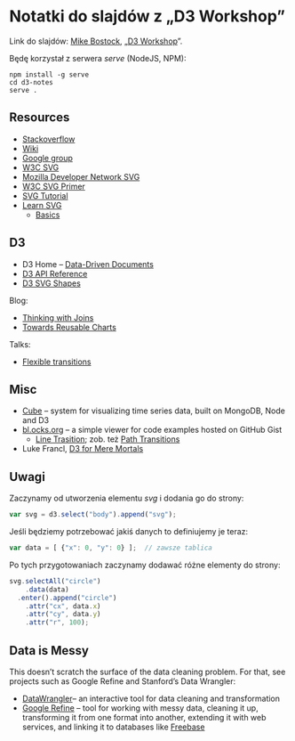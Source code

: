 # Notatki do slajdów z „D3 Workshop”

Link do slajdów:
[Mike Bostock](http://bost.ocks.org/mike/), „[D3 Workshop](http://bost.ocks.org/mike/d3/workshop/)”.

Będę korzystał z serwera *serve* (NodeJS, NPM):

    npm install -g serve
    cd d3-notes
    serve .


## Resources

* [Stackoverflow](http://stackoverflow.com/questions/tagged/d3.js)
* [Wiki](https://github.com/mbostock/d3/wiki)
* [Google group](https://groups.google.com/group/d3-js)
* [W3C SVG](http://www.w3.org/TR/SVG/)
* [Mozilla Developer Network SVG](https://developer.mozilla.org/en/SVG)
* [W3C SVG Primer](http://www.w3.org/Graphics/SVG/IG/resources/svgprimer.html)
* [SVG Tutorial](http://www.w3schools.com/svg/default.asp)
* [Learn SVG](http://www.learnsvg.com/)
  - [Basics](http://www.learnsvg.com/tutorials/tutorialBasics/)


## D3

* D3 Home – [Data-Driven Documents](http://mbostock.github.com/d3/)
* [D3 API Reference](https://github.com/mbostock/d3/wiki/API-Reference)
* [D3 SVG Shapes](https://github.com/mbostock/d3/wiki/SVG-Shapes)

Blog:

* [Thinking with Joins](http://bost.ocks.org/mike/join/)
* [Towards Reusable Charts](http://bost.ocks.org/mike/chart/)

Talks:

* [Flexible transitions](http://mbostock.github.com/d3/talk/20111116/transitions.html)


## Misc

* [Cube](http://square.github.com/cube/) –
  system for visualizing time series data, built on MongoDB, Node and D3
* [bl.ocks.org](http://bl.ocks.org/) –
  a simple viewer for code examples hosted on GitHub Gist
  - [Line Trasition](http://bl.ocks.org/1643051);
  zob. też [Path Transitions](http://bost.ocks.org/mike/path/)
* Luke Francl,
  [D3 for Mere Mortals](http://www.recursion.org/d3-for-mere-mortals/)


## Uwagi

Zaczynamy od utworzenia elementu *svg* i dodania go do strony:

```javascript
var svg = d3.select("body").append("svg");
```
Jeśli będziemy potrzebować jakiś danych to definiujemy je teraz:

```javascript
var data = [ {"x": 0, "y": 0} ];  // zawsze tablica
```

Po tych przygotowaniach zaczynamy dodawać różne elementy do strony:

```javascript
svg.selectAll("circle")
    .data(data)
  .enter().append("circle")
    .attr("cx", data.x)
    .attr("cy", data.y)
    .attr("r", 100);
```


## Data is Messy

This doesn’t scratch the surface of the data cleaning problem. For
that, see projects such as Google Refine and Stanford’s Data Wrangler:

* [DataWrangler](http://vis.stanford.edu/wrangler/)–
  an interactive tool for data cleaning and transformation
* [Google Refine](http://code.google.com/p/google-refine/) –
  tool for working with messy data, cleaning it up, transforming it
  from one format into another, extending it with web services, and
  linking it to databases like [Freebase](http://www.freebase.com/)
